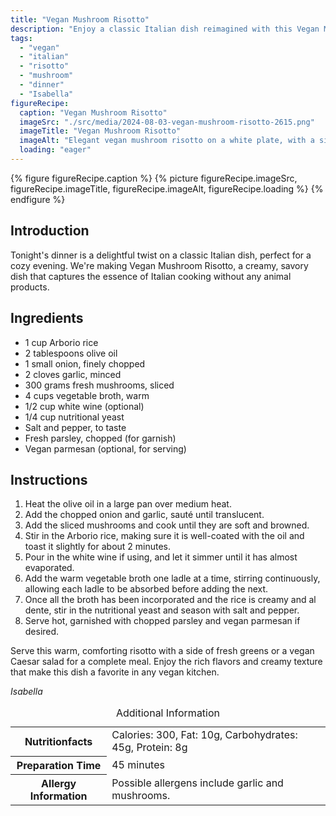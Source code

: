 ```yaml
---
title: "Vegan Mushroom Risotto"
description: "Enjoy a classic Italian dish reimagined with this Vegan Mushroom Risotto recipe, perfect for a savory vegan dinner."
tags:
  - "vegan"
  - "italian"
  - "risotto"
  - "mushroom"
  - "dinner"
  - "Isabella"
figureRecipe: 
  caption: "Vegan Mushroom Risotto"
  imageSrc: "./src/media/2024-08-03-vegan-mushroom-risotto-2615.png"
  imageTitle: "Vegan Mushroom Risotto"
  imageAlt: "Elegant vegan mushroom risotto on a white plate, with a side of chopped parsley and vegan parmesan, on a light wooden table under soft lighting."
  loading: "eager"
---
```


{% figure figureRecipe.caption %}
{% picture figureRecipe.imageSrc, figureRecipe.imageTitle, figureRecipe.imageAlt, figureRecipe.loading %}
{% endfigure %}

## Introduction

Tonight's dinner is a delightful twist on a classic Italian dish, perfect for a cozy evening. We're making Vegan Mushroom Risotto, a creamy, savory dish that captures the essence of Italian cooking without any animal products.

## Ingredients

- 1 cup Arborio rice
- 2 tablespoons olive oil
- 1 small onion, finely chopped
- 2 cloves garlic, minced
- 300 grams fresh mushrooms, sliced
- 4 cups vegetable broth, warm
- 1/2 cup white wine (optional)
- 1/4 cup nutritional yeast
- Salt and pepper, to taste
- Fresh parsley, chopped (for garnish)
- Vegan parmesan (optional, for serving)

## Instructions

1. Heat the olive oil in a large pan over medium heat.
2. Add the chopped onion and garlic, sauté until translucent.
3. Add the sliced mushrooms and cook until they are soft and browned.
4. Stir in the Arborio rice, making sure it is well-coated with the oil and toast it slightly for about 2 minutes.
5. Pour in the white wine if using, and let it simmer until it has almost evaporated.
6. Add the warm vegetable broth one ladle at a time, stirring continuously, allowing each ladle to be absorbed before adding the next.
7. Once all the broth has been incorporated and the rice is creamy and al dente, stir in the nutritional yeast and season with salt and pepper.
8. Serve hot, garnished with chopped parsley and vegan parmesan if desired.

Serve this warm, comforting risotto with a side of fresh greens or a vegan Caesar salad for a complete meal. Enjoy the rich flavors and creamy texture that make this dish a favorite in any vegan kitchen.

*Isabella*

<table><caption class='sr-only'>Additional Information</caption><tr><th>Nutritionfacts</th><td>Calories: 300, Fat: 10g, Carbohydrates: 45g, Protein: 8g&nbsp;</td></tr><tr><th>Preparation Time</th><td>45 minutes&nbsp;</td></tr><tr><th>Allergy Information</th><td>Possible allergens include garlic and mushrooms.&nbsp;</td></tr></table>

